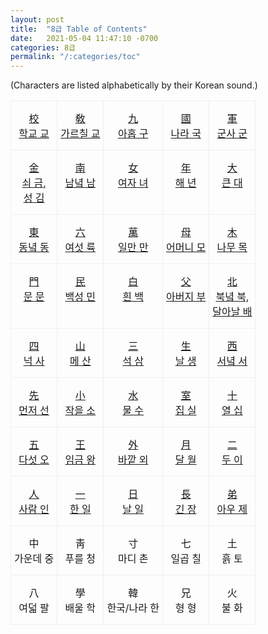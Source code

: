 ```yaml
---
layout: post
title:  "8급 Table of Contents"
date:   2021-05-04 11:47:10 -0700
categories: 8급
permalink: "/:categories/toc"
---
```


(Characters are listed alphabetically by their Korean sound.)

<style type="text/css">
.tg  {border-collapse:collapse;border-spacing:0;}
.tg td{border-color:black;border-style:solid;border-width:1px;
  overflow:hidden;padding:15px 5px;word-break:normal;}
.tg th{border-color:black;border-style:solid;border-width:1px;
  font-weight:normal;overflow:hidden;padding:15px 5px;word-break:normal;}
.tg .tg-li6d{border-color:#efefef;text-align:center;vertical-align:top}
</style>
<table class="tg">
<tbody>
  <tr>
    <td class="tg-li6d"><a href="校.html">校 <br>학교 교</a></td>
    <td class="tg-li6d"><a href="敎.html">敎 <br>가르칠 교</a></td>
    <td class="tg-li6d"><a href="九.html">九 <br>아홉 구</a></td>
    <td class="tg-li6d"><a href="國.html">國 <br>나라 국</a></td>
    <td class="tg-li6d"><a href="軍.html">軍 <br>군사 군</a></td>
  </tr>
  <tr>
    <td class="tg-li6d"><a href="金.html">金 <br>쇠 금,<br>성 김</a></td>
    <td class="tg-li6d"><a href="南.html">南 <br>남녘 남</a></td>
    <td class="tg-li6d"><a href="女.html">女 <br>여자 녀</a></td>
    <td class="tg-li6d"><a href="年.html">年 <br>해 년</a></td>
    <td class="tg-li6d"><a href="大.html">大 <br>큰 대</a></td>
  </tr>
  <tr>
    <td class="tg-li6d"><a href="東.html">東 <br>동녘 동</a></td>
    <td class="tg-li6d"><a href="六.html">六 <br>여섯 륙</a></td>
    <td class="tg-li6d"><a href="萬.html">萬 <br>일만 만</a></td>
    <td class="tg-li6d"><a href="母.html">母 <br>어머니 모</a></td>
    <td class="tg-li6d"><a href="木.html">木 <br>나무 목</a></td>
  </tr>
  <tr>
    <td class="tg-li6d"><a href="門.html">門 <br>문 문</a></td>
    <td class="tg-li6d"><a href="民.html">民 <br>백성 민</a></td>
    <td class="tg-li6d"><a href="白.html">白 <br>흰 백</a></td>
    <td class="tg-li6d"><a href="父.html">父 <br>아버지 부</a></td>
    <td class="tg-li6d"><a href="北.html">北 <br>북녘 북,<br>달아날 배</a></td>
  </tr>
  <tr>
    <td class="tg-li6d"><a href="四.html">四 <br>넉 사</a></td>
    <td class="tg-li6d"><a href="山.html">山 <br>메 산</a></td>
    <td class="tg-li6d"><a href="三.html">三 <br>석 삼</a></td>
    <td class="tg-li6d"><a href="生.html">生 <br>날 생</a></td>
    <td class="tg-li6d"><a href="西.html">西 <br>서녘 서</a></td>
  </tr>
  <tr>
    <td class="tg-li6d"><a href="先.html">先 <br>먼저 선</a></td>
    <td class="tg-li6d"><a href="小.html">小 <br>작을 소</a></td>
    <td class="tg-li6d"><a href="水.html">水 <br>물 수</a></td>
    <td class="tg-li6d"><a href="室.html">室 <br>집 실</a></td>
    <td class="tg-li6d"><a href="十.html">十 <br>열 십</a></td>
  </tr>
  <tr>
    <td class="tg-li6d"><a href="五.html">五 <br>다섯 오</a></td>
    <td class="tg-li6d"><a href="王.html">王 <br>임금 왕</a></td>
    <td class="tg-li6d"><a href="外.html">外 <br>바깥 외</a></td>
    <td class="tg-li6d"><a href="月.html">月 <br>달 월</a></td>
    <td class="tg-li6d"><a href="二.html">二 <br>두 이</a></td>
  </tr>
  <tr>
    <td class="tg-li6d"><a href="人.html">人 <br>사람 인</a></td>
    <td class="tg-li6d"><a href="一.html">一 <br>한 일</a></td>
    <td class="tg-li6d"><a href="日.html">日 <br>날 일</a></td>
    <td class="tg-li6d"><a href="長.html">長 <br>긴 장</a></td>
    <td class="tg-li6d"><a href="弟.html">弟 <br>아우 제</a></td>
  </tr>
  <tr>
    <td class="tg-li6d">中 <br>가운데 중</td>
    <td class="tg-li6d">靑 <br>푸를 청</td>
    <td class="tg-li6d">寸 <br>마디 촌</td>
    <td class="tg-li6d">七 <br>일곱 칠</td>
    <td class="tg-li6d">土 <br>흙 토</td>
  </tr>
  <tr>
    <td class="tg-li6d">八 <br>여덟 팔</td>
    <td class="tg-li6d">學 <br>배울 학</td>
    <td class="tg-li6d">韓 <br>한국/나라 한</td>
    <td class="tg-li6d">兄 <br>형 형</td>
    <td class="tg-li6d">火 <br>불 화</td>
  </tr>
</tbody>
</table>